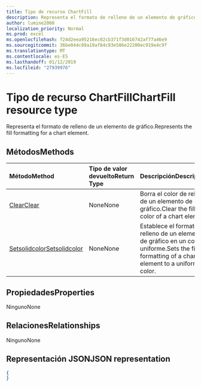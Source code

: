 ```yaml
---
title: Tipo de recurso ChartFill
description: Representa el formato de relleno de un elemento de gráfico.
author: lumine2008
localization_priority: Normal
ms.prod: excel
ms.openlocfilehash: f24d2eea95216ec02cb371f3d016742af77a46e9
ms.sourcegitcommit: 36be044c89a19af84c93e586e22200ec919e4c9f
ms.translationtype: MT
ms.contentlocale: es-ES
ms.lasthandoff: 01/12/2019
ms.locfileid: "27939976"
---
```

# <a name="chartfill-resource-type"></a><span data-ttu-id="121bf-103">Tipo de recurso ChartFill</span><span class="sxs-lookup"><span data-stu-id="121bf-103">ChartFill resource type</span></span>

<span data-ttu-id="121bf-104">Representa el formato de relleno de un elemento de gráfico.</span><span class="sxs-lookup"><span data-stu-id="121bf-104">Represents the fill formatting for a chart element.</span></span>


## <a name="methods"></a><span data-ttu-id="121bf-105">Métodos</span><span class="sxs-lookup"><span data-stu-id="121bf-105">Methods</span></span>

| <span data-ttu-id="121bf-106">Método</span><span class="sxs-lookup"><span data-stu-id="121bf-106">Method</span></span>           | <span data-ttu-id="121bf-107">Tipo de valor devuelto</span><span class="sxs-lookup"><span data-stu-id="121bf-107">Return Type</span></span>    |<span data-ttu-id="121bf-108">Descripción</span><span class="sxs-lookup"><span data-stu-id="121bf-108">Description</span></span>|
|:---------------|:--------|:----------|
|[<span data-ttu-id="121bf-109">Clear</span><span class="sxs-lookup"><span data-stu-id="121bf-109">Clear</span></span>](../api/chartfill-clear.md)|<span data-ttu-id="121bf-110">None</span><span class="sxs-lookup"><span data-stu-id="121bf-110">None</span></span>|<span data-ttu-id="121bf-111">Borra el color de relleno de un elemento de gráfico.</span><span class="sxs-lookup"><span data-stu-id="121bf-111">Clear the fill color of a chart element.</span></span>|
|[<span data-ttu-id="121bf-112">Setsolidcolor</span><span class="sxs-lookup"><span data-stu-id="121bf-112">Setsolidcolor</span></span>](../api/chartfill-setsolidcolor.md)|<span data-ttu-id="121bf-113">None</span><span class="sxs-lookup"><span data-stu-id="121bf-113">None</span></span>|<span data-ttu-id="121bf-114">Establece el formato de relleno de un elemento de gráfico en un color uniforme.</span><span class="sxs-lookup"><span data-stu-id="121bf-114">Sets the fill formatting of a chart element to a uniform color.</span></span>|

## <a name="properties"></a><span data-ttu-id="121bf-115">Propiedades</span><span class="sxs-lookup"><span data-stu-id="121bf-115">Properties</span></span>
<span data-ttu-id="121bf-116">Ninguno</span><span class="sxs-lookup"><span data-stu-id="121bf-116">None</span></span>

## <a name="relationships"></a><span data-ttu-id="121bf-117">Relaciones</span><span class="sxs-lookup"><span data-stu-id="121bf-117">Relationships</span></span>
<span data-ttu-id="121bf-118">Ninguno</span><span class="sxs-lookup"><span data-stu-id="121bf-118">None</span></span>


## <a name="json-representation"></a><span data-ttu-id="121bf-119">Representación JSON</span><span class="sxs-lookup"><span data-stu-id="121bf-119">JSON representation</span></span>

<!--{
  "blockType": "resource",
  "optionalProperties": [],
  "baseType": "microsoft.graph.entity",
  "@odata.type": "microsoft.graph.workbookChartFill"
}-->

```json
{
}
```


<!-- uuid: 8fcb5dbc-d5aa-4681-8e31-b001d5168d79
2015-10-25 14:57:30 UTC -->
<!-- {
  "type": "#page.annotation",
  "description": "ChartFill resource",
  "keywords": "",
  "section": "documentation",
  "tocPath": ""
}-->
